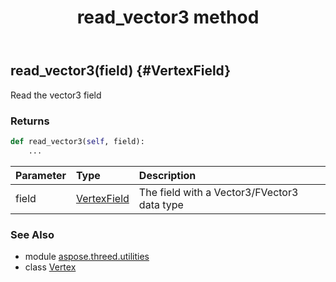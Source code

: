 ﻿---
title: read_vector3 method
second_title: Aspose.3D for Python via .NET API References
description: 
type: docs
weight: 90
url: /python-net/aspose.threed.utilities/vertex/read_vector3/
is_root: false
---

## read_vector3(field) {#VertexField}

Read the vector3 field


### Returns 





```python
def read_vector3(self, field):
    ...
```


| Parameter | Type | Description |
| :- | :- | :- |
| field | [VertexField](/3d/python-net/aspose.threed.utilities/vertexfield) | The field with a Vector3/FVector3 data type |



### See Also
* module [aspose.threed.utilities](../../)
* class [Vertex](/3d/python-net/aspose.threed.utilities/vertex)
